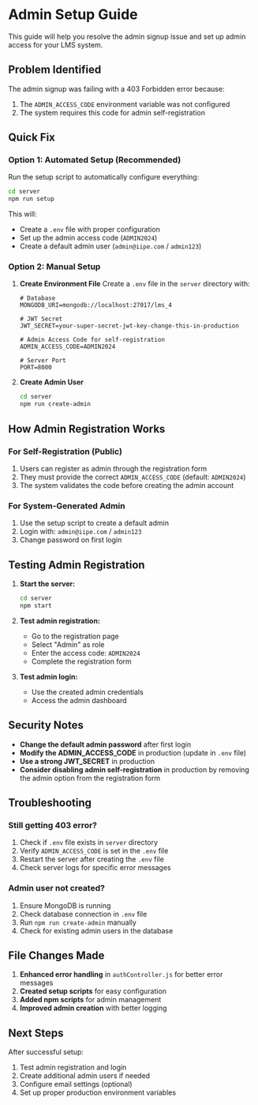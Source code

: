 # Admin Setup Guide

This guide will help you resolve the admin signup issue and set up admin access for your LMS system.

## Problem Identified

The admin signup was failing with a 403 Forbidden error because:
1. The `ADMIN_ACCESS_CODE` environment variable was not configured
2. The system requires this code for admin self-registration

## Quick Fix

### Option 1: Automated Setup (Recommended)

Run the setup script to automatically configure everything:

```bash
cd server
npm run setup
```

This will:
- Create a `.env` file with proper configuration
- Set up the admin access code (`ADMIN2024`)
- Create a default admin user (`admin@iipe.com` / `admin123`)

### Option 2: Manual Setup

1. **Create Environment File**
   Create a `.env` file in the `server` directory with:
   ```env
   # Database
   MONGODB_URI=mongodb://localhost:27017/lms_4

   # JWT Secret
   JWT_SECRET=your-super-secret-jwt-key-change-this-in-production

   # Admin Access Code for self-registration
   ADMIN_ACCESS_CODE=ADMIN2024

   # Server Port
   PORT=8000
   ```

2. **Create Admin User**
   ```bash
   cd server
   npm run create-admin
   ```

## How Admin Registration Works

### For Self-Registration (Public)
1. Users can register as admin through the registration form
2. They must provide the correct `ADMIN_ACCESS_CODE` (default: `ADMIN2024`)
3. The system validates the code before creating the admin account

### For System-Generated Admin
1. Use the setup script to create a default admin
2. Login with: `admin@iipe.com` / `admin123`
3. Change password on first login

## Testing Admin Registration

1. **Start the server:**
   ```bash
   cd server
   npm start
   ```

2. **Test admin registration:**
   - Go to the registration page
   - Select "Admin" as role
   - Enter the access code: `ADMIN2024`
   - Complete the registration form

3. **Test admin login:**
   - Use the created admin credentials
   - Access the admin dashboard

## Security Notes

- **Change the default admin password** after first login
- **Modify the ADMIN_ACCESS_CODE** in production (update in `.env` file)
- **Use a strong JWT_SECRET** in production
- **Consider disabling admin self-registration** in production by removing the admin option from the registration form

## Troubleshooting

### Still getting 403 error?
1. Check if `.env` file exists in `server` directory
2. Verify `ADMIN_ACCESS_CODE` is set in the `.env` file
3. Restart the server after creating the `.env` file
4. Check server logs for specific error messages

### Admin user not created?
1. Ensure MongoDB is running
2. Check database connection in `.env` file
3. Run `npm run create-admin` manually
4. Check for existing admin users in the database

## File Changes Made

1. **Enhanced error handling** in `authController.js` for better error messages
2. **Created setup scripts** for easy configuration
3. **Added npm scripts** for admin management
4. **Improved admin creation** with better logging

## Next Steps

After successful setup:
1. Test admin registration and login
2. Create additional admin users if needed
3. Configure email settings (optional)
4. Set up proper production environment variables
